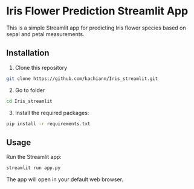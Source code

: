 # Iris Flower Prediction Streamlit App

This is a simple Streamlit app for predicting Iris flower species based on sepal and petal measurements.

## Installation

1. Clone this repository
```bash
git clone https://github.com/kachiann/Iris_streamlit.git
```
2. Go to folder
```bash
cd Iris_streamlit
```
3. Install the required packages:
``` bash
pip install -r requirements.txt
```

## Usage

Run the Streamlit app:
```bash
streamlit run app.py
```

The app will open in your default web browser.
